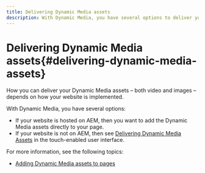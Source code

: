 ```yaml
---
title: Delivering Dynamic Media assets
description: With Dynamic Media, you have several options to deliver your Dynamic Media assets - both video and images - to your website.
---
```


# Delivering Dynamic Media assets{#delivering-dynamic-media-assets}

How you can deliver your Dynamic Media assets &ndash; both video and images &ndash; depends on how your website is implemented.

With Dynamic Media, you have several options:

* If your website is hosted on AEM, then you want to add the Dynamic Media assets directly to your page.
* If your website is not on AEM, then see [Delivering Dynamic Media Assets](/help/assets/dynamic-media/delivering-dynamic-media-assets.md) in the touch-enabled user interface.

For more information, see the following topics:

* [Adding Dynamic Media assets to pages](/help/assets/dynamic-media/adding-dynamic-media-assets-to-pages.md)

